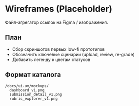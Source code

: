 # Wireframes (Placeholder)

Файл-агрегатор ссылок на Figma / изображения.

## План

- Сбор скриншотов первых low-fi прототипов
- Обозначить ключевые сценарии (upload, review, re-grade)
- Добавить легенду к цветам статусов

## Формат каталога

```text
/docs/ui-ux/mockups/
  dashboard_v1.png
  submission_detail_v1.png
  rubric_explorer_v1.png
```
